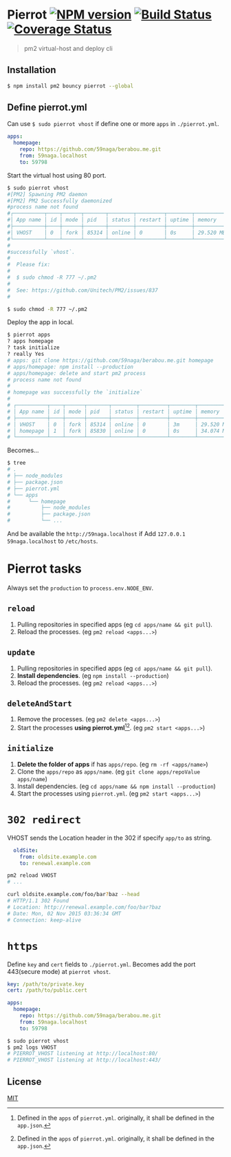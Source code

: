 # Pierrot [![NPM version][npm-image]][npm] [![Build Status][travis-image]][travis] [![Coverage Status][coveralls-image]][coveralls]

> pm2 virtual-host and deploy cli

## Installation

```bash
$ npm install pm2 bouncy pierrot --global
```

## Define pierrot.yml

Can use `$ sudo pierrot vhost` if define one or more `apps` in `./pierrot.yml`.

```yaml
apps:
  homepage:
    repo: https://github.com/59naga/berabou.me.git
    from: 59naga.localhost
    to: 59798
```

Start the virtual host using 80 port.

```bash
$ sudo pierrot vhost
#[PM2] Spawning PM2 daemon
#[PM2] PM2 Successfully daemonized
#process name not found
#┌──────────┬────┬──────┬───────┬────────┬─────────┬────────┬─────────────┬──────────┐
#│ App name │ id │ mode │ pid   │ status │ restart │ uptime │ memory      │ watching │
#├──────────┼────┼──────┼───────┼────────┼─────────┼────────┼─────────────┼──────────┤
#│ VHOST    │ 0  │ fork │ 85314 │ online │ 0       │ 0s     │ 29.520 MB   │ disabled │
#└──────────┴────┴──────┴───────┴────────┴─────────┴────────┴─────────────┴──────────┘
#
#successfully `vhost`.
#
#  Please fix:
#
#  $ sudo chmod -R 777 ~/.pm2
#
#  See: https://github.com/Unitech/PM2/issues/837
#
```

```bash
$ sudo chmod -R 777 ~/.pm2
```

Deploy the app in local.

```bash
$ pierrot apps
? apps homepage
? task initialize
? really Yes
# apps: git clone https://github.com/59naga/berabou.me.git homepage
# apps/homepage: npm install --production
# apps/homepage: delete and start pm2 process
# process name not found
# 
# homepage was successfully the `initialize`
# 
# ┌──────────┬────┬──────┬───────┬────────┬─────────┬────────┬─────────────┬──────────┐
# │ App name │ id │ mode │ pid   │ status │ restart │ uptime │ memory      │ watching │
# ├──────────┼────┼──────┼───────┼────────┼─────────┼────────┼─────────────┼──────────┤
# │ VHOST    │ 0  │ fork │ 85314 │ online │ 0       │ 3m     │ 29.520 MB   │ disabled │
# │ homepage │ 1  │ fork │ 85830 │ online │ 0       │ 0s     │ 34.074 MB   │ disabled │
# └──────────┴────┴──────┴───────┴────────┴─────────┴────────┴─────────────┴──────────┘
```

Becomes...

```bash
$ tree
# .
# ├── node_modules
# ├── package.json
# ├── pierrot.yml
# └── apps
#      └── homepage
#          ├── node_modules
#          ├── package.json
#          └── ...
```

And be available the `http://59naga.localhost` if Add `127.0.0.1 59naga.localhost` to `/etc/hosts`.

# Pierrot tasks

Always set the `production` to `process.env.NODE_ENV`.

## `reload`

1. Pulling repositories in specified apps (eg `cd apps/name && git pull`).
2. Reload the processes. (eg `pm2 reload <apps...>`)

## `update`

1. Pulling repositories in specified apps (eg `cd apps/name && git pull`).
2. __Install dependencies__. (eg `npm install --production`)
3. Reload the processes. (eg `pm2 reload <apps...>`)

## `deleteAndStart`

1. Remove the processes. (eg `pm2 delete <apps...>`)
2. Start the processes __using pierrot.yml__[^1][^1]. (eg `pm2 start <apps...>`)

[^1]: Defined in the `apps` of `pierrot.yml`. originally, it shall be defined in the `app.json`.

## `initialize`

1. __Delete the folder of apps__ if has `apps/repo`. (eg `rm -rf <apps/name>`)
2. Clone the `apps/repo` as `apps/name`. (eg `git clone apps/repoValue apps/name`)
3. Install dependencies. (eg `cd apps/name && npm install --production`)
4. Start the processes using `pierrot.yml`. (eg `pm2 start <apps...>`)

# `302 redirect`

VHOST sends the Location header in the 302 if specify `app/to` as string.

```yml
  oldSite:
    from: oldsite.example.com
    to: renewal.example.com
```

```bash
pm2 reload VHOST
# ...

curl oldsite.example.com/foo/bar?baz --head
# HTTP/1.1 302 Found
# Location: http://renewal.example.com/foo/bar?baz
# Date: Mon, 02 Nov 2015 03:36:34 GMT
# Connection: keep-alive
```

# `https`

Define `key` and `cert` fields to `./pierrot.yml`.
Becomes add the port 443(secure mode) at `pierrot vhost`.

```yaml
key: /path/to/private.key
cert: /path/to/public.cert

apps:
  homepage:
    repo: https://github.com/59naga/berabou.me.git
    from: 59naga.localhost
    to: 59798
```

```bash
$ sudo pierrot vhost
$ pm2 logs VHOST
# PIERROT_VHOST listening at http://localhost:80/
# PIERROT_VHOST listening at http://localhost:443/
```

License
---
[MIT][License]

[License]: http://59naga.mit-license.org/

[sauce-image]: http://soysauce.berabou.me/u/59798/pierrot.svg
[sauce]: https://saucelabs.com/u/59798
[npm-image]:https://img.shields.io/npm/v/pierrot.svg?style=flat-square
[npm]: https://npmjs.org/package/pierrot
[travis-image]: http://img.shields.io/travis/59naga/pierrot.svg?style=flat-square
[travis]: https://travis-ci.org/59naga/pierrot
[coveralls-image]: http://img.shields.io/coveralls/59naga/pierrot.svg?style=flat-square
[coveralls]: https://coveralls.io/r/59naga/pierrot?branch=master
